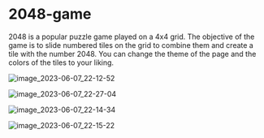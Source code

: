 # 2048-game
2048 is a popular puzzle game played on a 4x4 grid. The objective of the game is to slide numbered tiles on the grid to combine them and create a tile with the number 2048. 
You can change the theme of the page and the colors of the tiles to your liking.

![image_2023-06-07_22-12-52](https://github.com/nastiausenko/2048-game/assets/114734522/dad06c39-73ef-4dab-9370-36172a2d985d)

![image_2023-06-07_22-27-04](https://github.com/nastiausenko/2048-game/assets/114734522/2371309a-40ce-4d35-bf08-0bcc7d5a6e3f)

![image_2023-06-07_22-14-34](https://github.com/nastiausenko/2048-game/assets/114734522/052cec34-4ad7-471c-ba87-8678a8ca4ff6)

![image_2023-06-07_22-15-22](https://github.com/nastiausenko/2048-game/assets/114734522/51f5c10c-d982-4fc3-859c-9f7c8dda3bf3)

